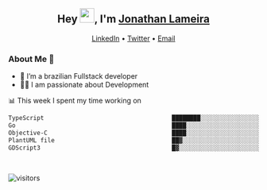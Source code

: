 <h2 align="center">Hey <img src="https://github.com/TheDudeThatCode/TheDudeThatCode/blob/master/Assets/Hi.gif" width="29">, I'm <a href="https://www.linkedin.com/in/jonathanlameira/">Jonathan Lameira</a></h2>
<p align="center">
  <a href="https://www.linkedin.com/in/jonathanlameira/">LinkedIn</a> •
  <a href="https://twitter.com/jlameira">Twitter</a> •
  <a href="mailto:jlameira@gmail.com">Email</a>
</p>

### About Me 🚀
- 🌱  I’m a brazilian Fullstack developer</br>
- 👨‍💻  I am passionate about Development</br>

<!-- ![Jonathan Lameira github stats](https://github-readme-stats.vercel.app/api?username=jlameirameli&show_icons=true&hide_border=true)&nbsp;&nbsp; -->

📊 This week I spent my time working on
<!--START_SECTION:waka-->

```txt
TypeScript                                    ████████░░░░░░░░░░░░░░░░░   31.70 %
Go                                            ████░░░░░░░░░░░░░░░░░░░░░   15.86 %
Objective-C                                   ████░░░░░░░░░░░░░░░░░░░░░   15.57 %
PlantUML file                                 ██▓░░░░░░░░░░░░░░░░░░░░░░   10.85 %
GDScript3                                     █▓░░░░░░░░░░░░░░░░░░░░░░░   07.02 %
```

<!--END_SECTION:waka-->

<br />

![visitors](https://visitor-badge.laobi.icu/badge?page_id=jlameira.jlameira)
